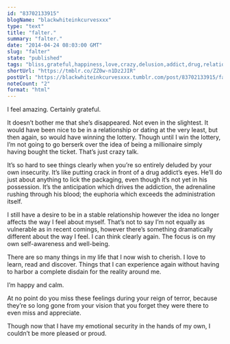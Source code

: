 ```yaml
---
id: "83702133915"
blogName: "blackwhiteinkcurvesxxx"
type: "text"
title: "falter."
summary: "falter."
date: "2014-04-24 08:03:00 GMT"
slug: "falter"
state: "published"
tags: "bliss,grateful,happiness,love,crazy,delusion,addict,drug,relationship,cherish,life,self-awareness"
shortUrl: "https://tmblr.co/ZZ0w-n1Dz2JIR"
postUrl: "https://blackwhiteinkcurvesxxx.tumblr.com/post/83702133915/falter"
noteCount: "2"
format: "html"
---
```


I feel amazing. Certainly grateful.

It doesn’t bother me that she’s disappeared. Not even in the slightest. It would have been nice to be in a relationship or dating at the very least, but then again, so would have winning the lottery. Though until I win the lottery, I’m not going to go berserk over the idea of being a millionaire simply having bought the ticket. That’s just crazy talk.

It’s so hard to see things clearly when you’re so entirely deluded by your own insecurity. It’s like putting crack in front of a drug addict’s eyes. He’ll do just about anything to lick the packaging, even though it’s not yet in his possession. It’s the anticipation which drives the addiction, the adrenaline rushing through his blood; the euphoria which exceeds the administration itself.

I still have a desire to be in a stable relationship however the idea no longer affects the way I feel about myself. That’s not to say I’m not equally as vulnerable as in recent comings, however there’s something dramatically different about the way I feel. I can think clearly again. The focus is on my own self-awareness and well-being.

There are so many things in my life that I now wish to cherish. I love to learn, read and discover. Things that I can experience again without having to harbor a complete disdain for the reality around me.

I’m happy and calm.

At no point do you miss these feelings during your reign of terror, because they’re so long gone from your vision that you forget they were there to even miss and appreciate. 

Though now that I have my emotional security in the hands of my own, I couldn’t be more pleased or proud.
